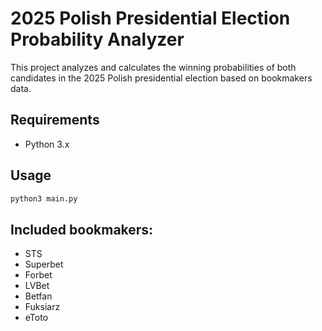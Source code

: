 # 2025 Polish Presidential Election Probability Analyzer

This project analyzes and calculates the winning probabilities of both candidates in the 2025 Polish presidential election based on bookmakers data.

## Requirements

- Python 3.x

## Usage

```bash
python3 main.py
```

## Included bookmakers:
- STS
- Superbet
- Forbet
- LVBet
- Betfan
- Fuksiarz
- eToto
